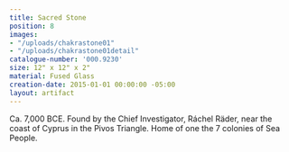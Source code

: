 ```yaml
---
title: Sacred Stone
position: 8
images:
- "/uploads/chakrastone01"
- "/uploads/chakrastone01detail"
catalogue-number: '000.9230'
size: 12" x 12" x 2"
material: Fused Glass
creation-date: 2015-01-01 00:00:00 -05:00
layout: artifact
---
```


Ca. 7,000 BCE.
Found by the Chief Investigator, Ráchel Räder, near the coast of Cyprus in the Pivos Triangle. Home of one the 7 colonies of Sea People.

